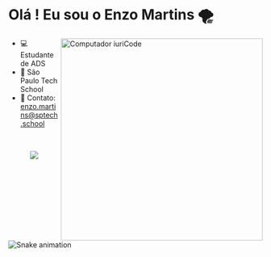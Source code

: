 <h1>Olá ! Eu sou o Enzo Martins 🌪 </h1>
<img src="https://raw.githubusercontent.com/MicaelliMedeiros/micaellimedeiros/master/image/computer-illustration.png" min-width="400px" max-width="400px" width="400px" align="right" alt="Computador iuriCode">

- 💻 Estudante de ADS
- 🏢 São Paulo Tech School
- 📧 Contato: enzo.martins@sptech.school


 

## 
 <p align="center"><br>
  <a href="https://skillicons.dev">
    <img src="https://skillicons.dev/icons?i=js,html,css,mysql,nodejs,git,java,vscode,linux,powershell" />
  </a>

![Snake animation](https://github.com/LuigiGF/LuigiGF/blob/output/github-contribution-grid-snake.svg)

 

